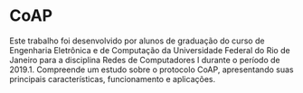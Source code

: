 # CoAP
Este trabalho foi desenvolvido por alunos de graduação do curso de Engenharia Eletrônica e de Computação da Universidade Federal do Rio de Janeiro para a disciplina Redes de Computadores I durante o período de 2019.1. Compreende um estudo sobre o protocolo CoAP, apresentando suas principais características, funcionamento e aplicações.
